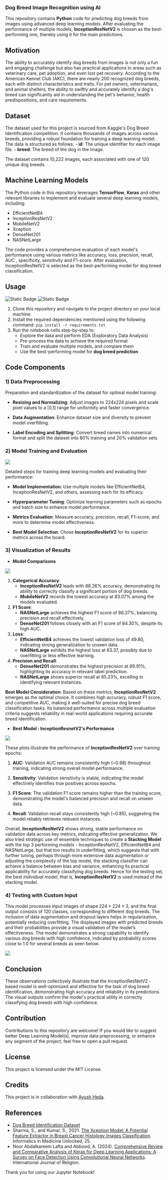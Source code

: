 ### Dog Breed Image Recognition using AI

This repository contains **Python** code for predicting dog breeds from images using advanced deep learning models. After evaluating the performance of multiple models, **InceptionResNetV2** is chosen as the best-performing one, thereby using it for the main predictions.

## Motivation

The ability to accurately identify dog breeds from images is not only a fun and engaging challenge but also has practical applications in areas such as veterinary care, pet adoption, and even lost pet recovery. According to the American Kennel Club (AKC), there are nearly 200 recognized dog breeds, each with distinct characteristics and traits. For pet owners, veterinarians, and animal shelters, the ability to swiftly and accurately identify a dog's breed can significantly aid in understanding the pet's behavior, health predispositions, and care requirements.

## Dataset

The dataset used for this project is sourced from Kaggle's Dog Breed Identification competition. It contains thousands of images across various breeds, providing a robust foundation for training a deep learning model. The data is structured as follows: - **id**: The unique identifier for each image file. - **breed**: The breed of the dog in the image.

The dataset contains 10,222 images, each associated with one of 120 unique dog breeds.

## Machine Learning Models

The Python code in this repository leverages **TensorFlow**, **Keras** and other relevant libraries to implement and evaluate several deep learning models, including:

-   EfficientNetB4
-   InceptionResNetV2
-   MobileNetV2
-   Xception
-   DenseNet201
-   NASNetLarge

The code provides a comprehensive evaluation of each model's performance using various metrics like accuracy, loss, precision, recall, AUC , specificity, sensitivity and F1-score. After evaluation, InceptionResNetV2 is selected as the best-performing model for dog breed classification.

## Usage

![Static Badge](https://img.shields.io/badge/python-3?logo=python&logoColor=%2336454F&labelColor=%23808080) ![Static Badge](https://img.shields.io/badge/jupyter-lab?logo=jupyter&labelColor=%2336454F)

1.  Clone this repository and navigate to the project directory on your local machine.
2.  Install the required dependencies mentioned using the following command: `pip install -r requirements.txt`
3.  Run the notebook cells step-by-step to:
    -   Explore the data and perform EDA (Exploratory Data Analysis)
    -   Pre-process the data to achieve the required format
    -   Train and evaluate multiple models, and compare them
    -   Use the best-performing model for **dog breed prediction**

## Code Components

### 1) Data Preprocessing

Preparation and standardization of the dataset for optimal model training:

-   **Resizing and Normalizing**: Adjust images to 224x224 pixels and scale pixel values to a [0,1] range for uniformity and faster convergence.

-   **Data Augmentation**: Enhance dataset size and diversity to prevent model overfitting.

-   **Label Encoding and Splitting**: Convert breed names into numerical format and split the dataset into 80% training and 20% validation sets.

### 2) Model Training and Evaluation

![](images/NN_diag.jpeg)

Detailed steps for training deep learning models and evaluating their performance:

-   **Model Implementation**: Use multiple models like EfficientNetB4, InceptionResNetV2, and others, assessing each for its efficacy.

-   **Hyperparameter Tuning**: Optimize learning parameters such as epochs and batch size to enhance model performance.

-   **Metrics Evaluation**: Measure accuracy, precision, recall, F1-score, and more to determine model effectiveness.

-   **Best Model Selection**: Chose **InceptionResNetV2** for its superior metrics across the board.

### 3) Visualization of Results

-   **Model Comparisons**

![](images/model_metrics.png)

1.  **Categorical Accuracy**:
    -   **InceptionResNetV2** leads with 88.26% accuracy, demonstrating its ability to correctly classify a significant portion of dog breeds.
    -   **MobileNetV2** records the lowest accuracy at 83.07% among the models evaluated.
2.  **F1 Score**:
    -   **NASNetLarge** achieves the highest F1 score of 86.37%, balancing precision and recall effectively.
    -   **DenseNet201** follows closely with an F1 score of 84.30%, despite its high AUC.
3.  **Loss**:
    -   **EfficientNetB4** achieves the lowest validation loss of 49.80, indicating strong generalization to unseen data.
    -   **NASNetLarge** exhibits the highest loss at 63.37, possibly due to overfitting or less effective learning.
4.  **Precision and Recall**:
    -   **DenseNet201** demonstrates the highest precision at 89.91%, highlighting its accuracy in relevant label prediction.
    -   **NASNetLarge** shows superior recall at 85.23%, excelling in identifying relevant instances.

**Best Model Consideration**: Based on these metrics, **InceptionResNetV2** emerges as the optimal choice. It combines high accuracy, robust F1 score, and competitive AUC, making it well-suited for precise dog breed classification tasks. Its balanced performance across multiple evaluation criteria suggests reliability in real-world applications requiring accurate breed identification.

-   **Best Model : InceptionResnetV2's Performance**

![](images/best_model.png)

These plots illustrate the performance of **InceptionResNetV2** over training epochs:

1.  **AUC**: Validation AUC remains consistently high (\~0.98) throughout training, indicating strong overall model performance.

2.  **Sensitivity**: Validation sensitivity is stable, indicating the model effectively identifies true positives across epochs.

3.  **F1 Score**: The validation F1 score remains higher than the training score, demonstrating the model's balanced precision and recall on unseen data.

4.  **Recall**: Validation recall stays consistently high (\~0.85), suggesting the model reliably retrieves relevant instances.

Overall, **InceptionResNetV2** shows strong, stable performance on validation data across key metrics, indicating effective generalization.
We also tried strategic use of ensemble techniques to create a **Stacking Model** with the top 3 performing models - InceptionResNetV2, EfficientNetB4 and NASNetLarge, but that too results in underfitting, which suggests that with further tuning, perhaps through more extensive data augmentation or adjusting the complexity of the top model, the stacking classifier can achieve a balance between bias and variance, enhancing its practical applicability for accurately classifying dog breeds. Hence for the testing set, the best _individual model_, that is, **InceptionResNetV2** is used instead of the stacking model.

### 4) Testing with Custom Input

This model processes input images of shape $224 \times 224 \times 3$, and the final output consists of 120 classes, corresponding to different dog breeds. The inclusion of data augmentation and dropout layers helps in regularization, potentially reducing overfitting. The displayed images with predicted breeds and their probabilities provide a visual validation of the model’s effectiveness. The model demonstrates a strong capability to identify various dog breeds with high confidence, indicated by probability scores close to 1.0 for several breeds as seen below.

![](images/test_images.png)

## Conclusion

These observations collectively illustrate that the InceptionResNetV2 -based model is well-optimized and effective for the task of dog breed identification, demonstrating high accuracy and reliability in its predictions. The visual outputs confirm the model's practical utility in correctly classifying dog breeds with high confidence.

## Contribution

Contributions to this repository are welcome! If you would like to suggest better Deep Learning Model(s), improve data preprocessing, or enhance any segment of the project, feel free to open a pull request.

## License

This project is licensed under the MIT License.

## Credits

This project is in collaboration with [Ayush Heda](https://github.com/ACM40960/project-hedayush97).

## References

-   [Dog Breed Identification Dataset](https://www.kaggle.com/competitions/dog-breed-identification/data)
-   Sharma, S., and Kumar, S., 2021. [The Xception Model: A Potential Feature Extractor in Breast Cancer Histology Images Classification](https://www.sciencedirect.com/science/article/pii/S240595952100165X). Informatics in Medicine Unlocked, 25.
-   Noor Abdalkareem Lafta and Abbood, A. (2024). [Comprehensive Review and Comparative Analysis of Keras for Deep Learning Applications: A Survey on Face Detection Using Convolutional Neural Networks](https://ijor.co.uk/ijor/article/view/5507). International Journal of Religion.

Thank you for using our Jupyter Notebook!
